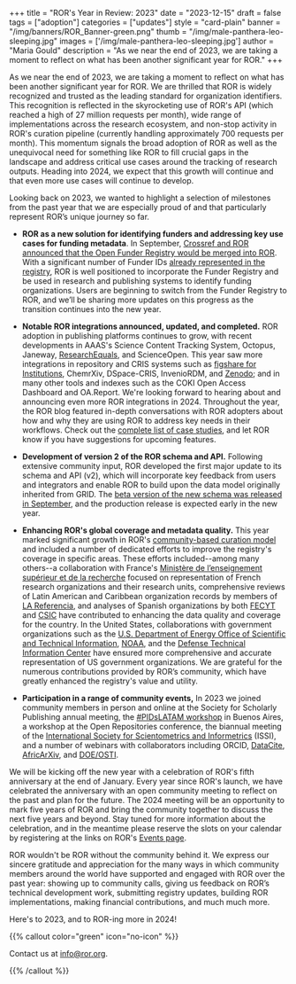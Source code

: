 +++
title = "ROR's Year in Review: 2023"
date = "2023-12-15"
draft = false
tags = ["adoption"]
categories = ["updates"]
style = "card-plain"
banner = "/img/banners/ROR_Banner-green.png"
thumb = "/img/male-panthera-leo-sleeping.jpg"
images = ['/img/male-panthera-leo-sleeping.jpg']
author = "Maria Gould"
description = "As we near the end of 2023, we are taking a moment to reflect on what has been another significant year for ROR."
+++

As we near the end of 2023, we are taking a moment to reflect on what has been another significant year for ROR. We are thrilled that ROR is widely recognized and trusted as the leading standard for organization identifiers. This recognition is reflected in the skyrocketing use of ROR's API (which reached a high of 27 million requests per month), wide range of implementations across the research ecosystem, and non-stop activity in ROR's curation pipeline (currently handling approximately 700 requests per month). This momentum signals the broad adoption of ROR as well as the unequivocal need for something like ROR to fill crucial gaps in the landscape and address critical use cases around the tracking of research outputs. Heading into 2024, we expect that this growth will continue and that even more use cases will continue to develop. 

Looking back on 2023, we wanted to highlight a selection of milestones from the past year that we are especially proud of and that particularly represent ROR’s unique journey so far.

- **ROR as a new solution for identifying funders and addressing key use cases for funding metadata**. In September, [Crossref and ROR announced that the Open Funder Registry would be merged into ROR](https://ror.org/blog/2023-09-07-open-funder-registry-transition-ror-cross-post/). With a significant number of Funder IDs [already represented in the registry](https://ror.org/blog/2023-10-12-ror-funder-registry-overlap/), ROR is well positioned to incorporate the Funder Registry and be used in research and publishing systems to identify funding organizations. Users are beginning to switch from the Funder Registry to ROR, and we’ll be sharing more updates on this progress as the transition continues into the new year.  

- **Notable ROR integrations announced, updated, and completed.** ROR adoption in publishing platforms continues to grow, with recent developments in AAAS's Science Content Tracking System, Octopus, Janeway, [ResearchEquals](https://www.youtube.com/playlist?list=PLagyLN5PZI3zVbJNYCNFmL1cJif_31ReV), and ScienceOpen. This year saw more integrations in repository and CRIS systems such as [figshare for Institutions](https://knowledge.figshare.com/article/figshare-and-the-generalist-repository-ecosystem-initiative-grei-what-weve-achieved-and-where-were-heading), ChemrXiv, DSpace-CRIS, InvenioRDM, and [Zenodo](https://blog.zenodo.org/2022/12/07/2022-12-07-zenodo-on-inveniordm/); and in many other tools and indexes such as the COKI Open Access Dashboard and OA.Report. We're looking forward to hearing about and announcing even more ROR integrations in 2024. Throughout the year, the ROR blog featured in-depth conversations with ROR adopters about how and why they are using ROR to address key needs in their workflows. Check out the [complete list of case studies](https://ror.org/categories/case-studies/), and let ROR know if you have suggestions for upcoming features. 

- **Development of version 2 of the ROR schema and API.** Following extensive community input, ROR developed the first major update to its schema and API (v2), which will incorporate key feedback from users and integrators and enable ROR to build upon the data model originally inherited from GRID. The [beta version of the new schema was released in September](https://ror.org/blog/2023-09-14-beta-test/), and the production release is expected early in the new year. 

- **Enhancing ROR's global coverage and metadata quality.** This year marked significant growth in ROR's [community-based curation model](https://ror.readme.io/docs/how-ror-is-updated#community-based-curation-model) and included a number of dedicated efforts to improve the registry's coverage in specific areas. These efforts included--among many others--a collaboration with France's [Ministère de l’enseignement supérieur et de la recherche](https://www.enseignementsup-recherche.gouv.fr) focused on representation of French research organizations and their research units, comprehensive reviews of Latin American and Caribbean organization records by members of [LA Referencia](https://www.lareferencia.info), and analyses of Spanish organizations by both [FECYT](https://www.fecyt.es) and [CSIC](https://www.csic.es) have contributed to enhancing the data quality and coverage for the country. In the United States, collaborations with government organizations such as the [U.S. Department of Energy Office of Scientific and Technical Information](https://www.osti.gov), [NOAA](https://www.noaa.gov/), and the [Defense Technical Information Center](https://discover.dtic.mil/) have ensured more comprehensive and accurate representation of US government organizations. We are grateful for the numerous contributions provided by ROR’s community, which have greatly enhanced the registry's value and utility.

- **Participation in a range of community events,** In 2023 we joined community members in person and online at the Society for Scholarly Publishing annual meeting, the [#PIDsLATAM workshop](https://ror.org/blog/2023-05-09-pids-open-science-latin-america/) in Buenos Aires, a workshop at the Open Repositories conference, the biannual meeting of the  [International Society for Scientometrics and Informetrics](https://www.issi-society.org/conferences/) (ISSI), and a number of webinars with collaborators including ORCID, [DataCite](https://datacite.org/event/the-role-of-funders-in-building-a-robust-and-trustworthy-output-tracking-mechanism-using-pids-and-open-metadata/), [AfricArXiv](https://africarxiv.pubpub.org/pub/h50au5wa/release/1), and [DOE/OSTI](https://ror.org/events/2023-12-07-us-federal-guidance-and-pids/). 

We will be kicking off the new year with a celebration of ROR's fifth anniversary at the end of January. Every year since ROR's launch, we have celebrated the anniversary with an open community meeting to reflect on the past and plan for the future. The 2024 meeting will be an opportunity to mark five years of ROR and bring the community together to discuss the next five years and beyond. Stay tuned for more information about the celebration, and in the meantime please reserve the slots on your calendar by registering at the links on ROR's [Events page](/events). 

ROR wouldn't be ROR without the community behind it. We express our sincere gratitude and appreciation for the many ways in which community members around the world have supported and engaged with ROR over the past year: showing up to community calls, giving us feedback on ROR’s technical development work, submitting registry updates, building ROR implementations, making financial contributions, and much much more. 

Here's to 2023, and to ROR-ing more in 2024! 

{{% callout color="green" icon="no-icon" %}}

Contact us at <info@ror.org>.

{{% /callout %}}
